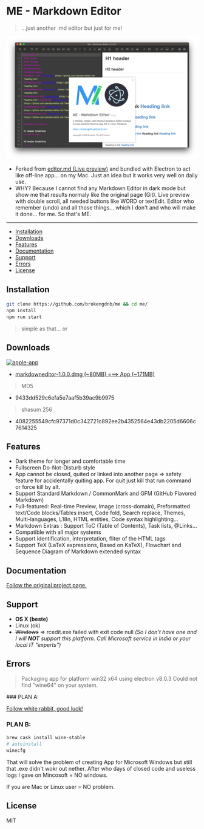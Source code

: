 # ME - Markdown Editor

> ...just another .md editor but just for me!

[![preview](https://github.com/brokengdnb/me/blob/master/about.png?raw=true "preview")](https://github.com/brokengdnb/me "preview")

- Forked from [editor.md (Live preview)](https://pandao.github.io/editor.md/en.html "editor.md (Live preview)") and bundled with Electron to act like off-line app... on my Mac. Just an idea but it works very well on daily use.
- WHY? Because I cannot find any Markdown Editor in dark mode but show me that results normaly like the original page (Git). Live preview with double scroll, all needed buttons like WORD or textEdit. Editor who remember (undo) and all those things... which I don't and who will make it done... for me. So that's ME.

---

- [Installation](#installation)
- [Downloads](#downloads)
- [Features](#features)
- [Documentation](#documentation)
- [Support](#support)
- [Errors](#errors)
- [License](#license)

## Installation

```bash
git clone https://github.com/brokengdnb/me && cd me/
npm install
npm run start
```
> simple as that... or

## Downloads

[![apple-app](https://github.com/brokengdnb/me/blob/master/appstore.png?raw=true "apple-app")](https://github.com/brokengdnb/me/releases "apple-app")

- [markdowneditor-1.0.0.dmg (~80MB) ===> App (~171MB)](https://github.com/brokengdnb/me/releases/tag/v1.0-alfa)

> MD5
- 9433dd529c6efa5e7aaf5b39ac9b9975

> shasum 256
- 4082255549cfc97371d0c342721c892ee2b4352564e43db2205d6606c7614325



## Features

- Dark theme for longer and comfortable time
- Fullscreen Do-Not-Disturb style
- App cannot be closed, quited or linked into another page => safety feature for accidentally quiting app. For quit just kill that run command or force kill by alt.
- Support Standard Markdown / CommonMark and GFM (GitHub Flavored Markdown)
- Full-featured: Real-time Preview, Image (cross-domain), Preformatted text/Code blocks/Tables insert, Code fold, Search replace, Themes, Multi-languages, L18n, HTML entities, Code syntax highlighting...
- Markdown Extras : Support ToC (Table of Contents), Task lists, @Links...
- Compatible with all major systems
- Support identification, interpretation, fliter of the HTML tags
- Support TeX (LaTeX expressions, Based on KaTeX), Flowchart and Sequence Diagram of Markdown extended syntax

## Documentation

[Follow the original project page.](http://editor.md.ipandao.com/examples/index.html "Follow the original project page.")

## Support

- **OS X (beste)**
- Linux (ok)
- ~~Windows~~  => rcedit.exe failed with exit code null *(So I don't have one and I will **NOT** support this platform. Call Microsoft service in India or your local IT "experts")*

## Errors

> Packaging app for platform win32 x64 using electron v8.0.3
Could not find "wine64" on your system.

### PLAN A:

[Follow white rabbit, good luck!](https://apple.stackexchange.com/a/376427 "Follow white rabbit, good luck!")

### PLAN B:

```bash
brew cask install wine-stable
# autoinstall
winecfg
```

That will solve the problem of creating App for Microsoft Windows but still that .exe didn't wokr out nether. After who days of closed code and useless logs I gave on Mincosoft = NO windows.

If you are Mac or Linux user = NO problem.


## License

MIT

    

